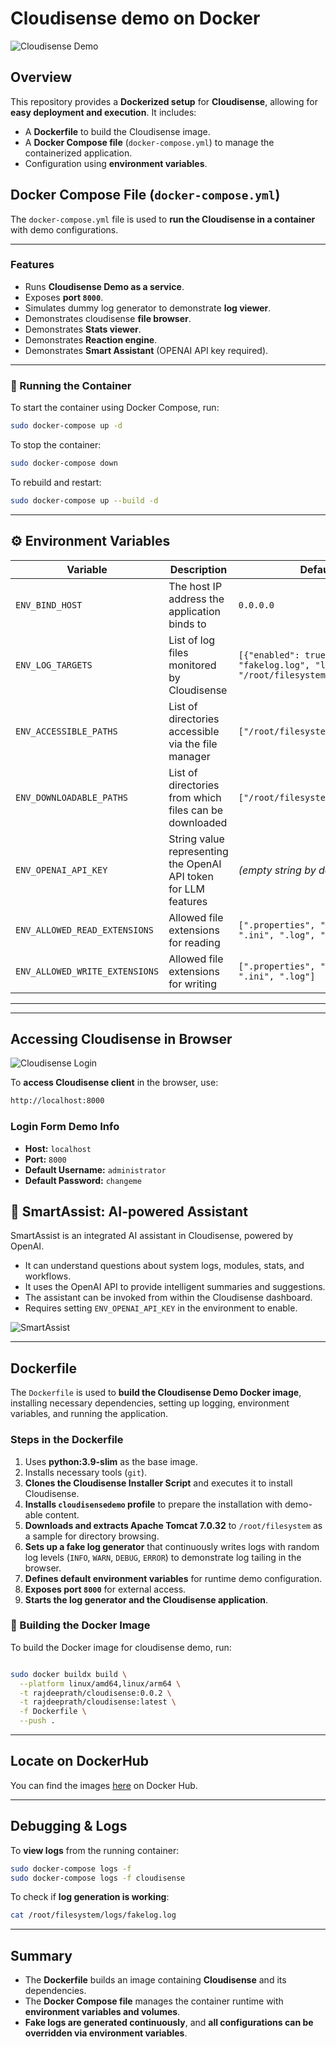 # Cloudisense demo on Docker

![Cloudisense Demo](assets/dashboard.png)


## Overview

This repository provides a **Dockerized setup** for **Cloudisense**, allowing for **easy deployment and execution**. It includes:

- A **Dockerfile** to build the Cloudisense image.
- A **Docker Compose file** (`docker-compose.yml`) to manage the containerized application.
- Configuration using **environment variables**.



## Docker Compose File (`docker-compose.yml`)

The `docker-compose.yml` file is used to **run the Cloudisense in a container** with demo configurations.


---

### Features

- Runs **Cloudisense Demo as a service**.
- Exposes **port `8000`**.
- Simulates dummy log generator to demonstrate **log viewer**.
- Demonstrates cloudisense **file browser**.
- Demonstrates **Stats viewer**.
- Demonstrates **Reaction engine**.
- Demonstrates **Smart Assistant** (OPENAI API key required).

---


### 🔹 Running the Container

To start the container using Docker Compose, run:

```bash
sudo docker-compose up -d
```

To stop the container:

```bash
sudo docker-compose down
```

To rebuild and restart:

```bash
sudo docker-compose up --build -d
```


---


## ⚙️ Environment Variables


| **Variable**                    | **Description**                                                                 | **Default Value**                                                                                          |
|--------------------------------|---------------------------------------------------------------------------------|-------------------------------------------------------------------------------------------------------------|
| `ENV_BIND_HOST`                | The host IP address the application binds to                                   | `0.0.0.0`                                                                                                   |
| `ENV_LOG_TARGETS`              | List of log files monitored by Cloudisense                                     | `[{"enabled": true, "name": "fakelog.log", "log_file_path": "/root/filesystem/logs/fakelog.log"}]`         |
| `ENV_ACCESSIBLE_PATHS`         | List of directories accessible via the file manager                            | `["/root/filesystem"]`                                                                                      |
| `ENV_DOWNLOADABLE_PATHS`       | List of directories from which files can be downloaded                         | `["/root/filesystem"]`                                                                                      |
| `ENV_OPENAI_API_KEY`           | String value representing the OpenAI API token for LLM features                | *(empty string by default)*                                                                                |
| `ENV_ALLOWED_READ_EXTENSIONS`  | Allowed file extensions for reading                                            | `[".properties", ".xml", ".txt", ".ini", ".log", ".sh", ".bat"]`                                            |
| `ENV_ALLOWED_WRITE_EXTENSIONS` | Allowed file extensions for writing                                            | `[".properties", ".xml", ".txt", ".ini", ".log"]`                                                           |


---



---

## Accessing Cloudisense in Browser

![Cloudisense Login](assets/login.png)


To **access Cloudisense client** in the browser, use:

```bash
http://localhost:8000
```


### **Login Form Demo Info**

- **Host:** `localhost`
- **Port:** `8000`
- **Default Username:** `administrator`
- **Default Password:** `changeme`


## 🧠 SmartAssist: AI-powered Assistant

SmartAssist is an integrated AI assistant in Cloudisense, powered by OpenAI.

- It can understand questions about system logs, modules, stats, and workflows.
- It uses the OpenAI API to provide intelligent summaries and suggestions.
- The assistant can be invoked from within the Cloudisense dashboard.
- Requires setting `ENV_OPENAI_API_KEY` in the environment to enable.

![SmartAssist](assets/smartassist.png)

---


## Dockerfile

The `Dockerfile` is used to **build the Cloudisense Demo Docker image**, installing necessary dependencies, setting up logging, environment variables, and running the application.


### Steps in the Dockerfile

1. Uses **python:3.9-slim** as the base image.
2. Installs necessary tools (`git`).
3. **Clones the Cloudisense Installer Script** and executes it to install Cloudisense.
4. **Installs `cloudisensedemo` profile** to prepare the installation with demo-able content.
5. **Downloads and extracts Apache Tomcat 7.0.32** to `/root/filesystem` as a sample for directory browsing.
6. **Sets up a fake log generator** that continuously writes logs with random log levels (`INFO`, `WARN`, `DEBUG`, `ERROR`) to demonstrate log tailing in the browser.
7. **Defines default environment variables** for runtime demo configuration.
8. **Exposes port `8000`** for external access.
9. **Starts the log generator and the Cloudisense application**.


### 🔹 Building the Docker Image

To build the Docker image for cloudisense demo, run:

```bash

sudo docker buildx build \
  --platform linux/amd64,linux/arm64 \
  -t rajdeeprath/cloudisense:0.0.2 \
  -t rajdeeprath/cloudisense:latest \
  -f Dockerfile \
  --push .

```

---

## Locate on DockerHub

You can find the images [here](https://hub.docker.com/repository/docker/rajdeeprath/cloudisense/general) on Docker Hub.

---


## Debugging & Logs


To **view logs** from the running container:

```bash
sudo docker-compose logs -f
sudo docker-compose logs -f cloudisense
```


To check if **log generation is working**:

```bash
cat /root/filesystem/logs/fakelog.log
```


---


## Summary

- The **Dockerfile** builds an image containing **Cloudisense** and its dependencies.
- The **Docker Compose file** manages the container runtime with **environment variables and volumes**.
- **Fake logs are generated continuously**, and **all configurations can be overridden via environment variables**.

